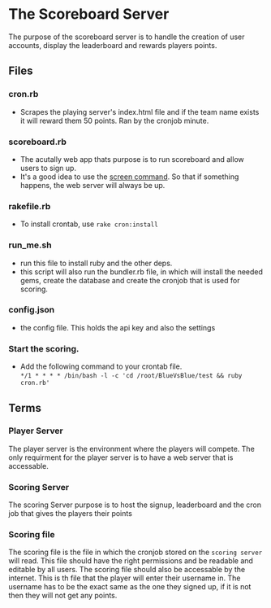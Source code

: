 # The Scoreboard Server

The purpose of the scoreboard server is to handle the creation of user accounts, display the leaderboard and rewards players points.

## Files
### cron.rb
  - Scrapes the playing server's index.html file and if the team name exists it will reward them 50 points. Ran by the cronjob minute.<br>
  
### scoreboard.rb
  - The acutally web app thats purpose is to run scoreboard and allow users to sign up.
  - It's a good idea to use the <a href="https://www.digitalocean.com/community/tutorials/how-to-install-and-use-screen-on-an-ubuntu-cloud-server">screen command</a>. So that if something happens, the web server will always be up.<br>
  
  
### rakefile.rb
  - To install crontab, use ```rake cron:install```

### run_me.sh
  - run this file to install ruby and the other deps. 
  - this script will also run the bundler.rb file, in which will install the needed gems, create the database and create the cronjob that is used for scoring.
  
### config.json
  - the config file. This holds the api key and also the settings<br>
  

### Start the scoring.
- Add the following command to your crontab file. <br>
```*/1 * * * * /bin/bash -l -c 'cd /root/BlueVsBlue/test && ruby cron.rb'```


## Terms
### Player Server
  The player server is the environment where the players will compete. The only requirment for the player server is to have a web server that is accessable.

### Scoring Server
  The scoring Server purpose is to host the signup, leaderboard and the cron job that gives the players their points
  
### Scoring file
   The scoring file is the file in which the cronjob stored on the  ```scoring server``` will read. This file should have the right permissions and be readable and editable by all users. The scoring file should also be accessable by the internet. This is th file that the player will enter their username in. The username has to be the exact same as the one they signed up, if it is not then they will not get any points.
